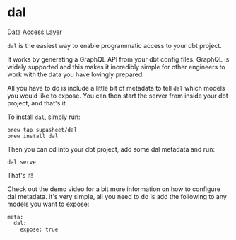 # dal
Data Access Layer

`dal` is the easiest way to enable programmatic access to your dbt project.

It works by generating a GraphQL API from your dbt config files. GraphQL is
widely supported and this makes it incredibly simple for other engineers to
work with the data you have lovingly prepared.

All you have to do is include a little bit of metadata to tell `dal` which models you would like to expose. You can then start the server from inside your dbt project, and that's it.

To install `dal`, simply run:

```
brew tap supasheet/dal
brew install dal
```

Then you can cd into your dbt project, add some dal metadata and run:

```
dal serve
```

That's it!

Check out the demo video for a bit more information on how to configure dal
metadata. It's very simple, all you need to do is add the following to any
models you want to expose:

```
meta:
  dal:
    expose: true
```

